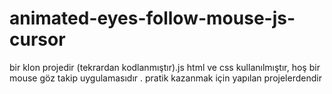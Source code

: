 # animated-eyes-follow-mouse-js-cursor
 bir klon projedir (tekrardan kodlanmıştır).js html ve css kullanılmıştır, hoş bir mouse göz takip uygulamasıdır . pratik kazanmak için yapılan projelerdendir
